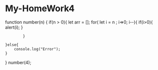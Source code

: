 # My-HomeWork4
function number(n) {
    if(n > 0){
      let arr = [];
            for( let i = n ; i=>0; i--){
                if(i>0){
                alert(i);
                }

            }

    }else{
        console.log("Error");
    }

}
number(4);